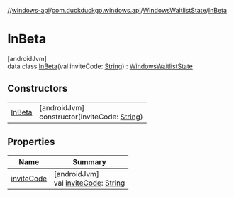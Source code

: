 //[windows-api](../../../../index.md)/[com.duckduckgo.windows.api](../../index.md)/[WindowsWaitlistState](../index.md)/[InBeta](index.md)

# InBeta

[androidJvm]\
data class [InBeta](index.md)(val inviteCode: [String](https://kotlinlang.org/api/latest/jvm/stdlib/kotlin/-string/index.html)) : [WindowsWaitlistState](../index.md)

## Constructors

| | |
|---|---|
| [InBeta](-in-beta.md) | [androidJvm]<br>constructor(inviteCode: [String](https://kotlinlang.org/api/latest/jvm/stdlib/kotlin/-string/index.html)) |

## Properties

| Name | Summary |
|---|---|
| [inviteCode](invite-code.md) | [androidJvm]<br>val [inviteCode](invite-code.md): [String](https://kotlinlang.org/api/latest/jvm/stdlib/kotlin/-string/index.html) |
